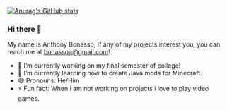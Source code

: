 
[![Anurag's GitHub stats](https://github-readme-stats.vercel.app/api?username=citiesxiv&hide=prs,contribs,stars,issues&theme=merko)](https://github.com/anuraghazra/github-readme-stats)

### Hi there 👋
My name is Anthony Bonasso, If any of my projects interest you, you can reach me at bonassoa@gmail.com!

- 🔭 I’m currently working on my final semester of college!
- 🌱 I’m currently learning how to create Java mods for Minecraft.
- 😄 Pronouns: He/Him
- ⚡ Fun fact: When i am not working on projects i love to play video games.


